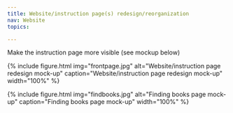 ```yaml
---
title: Website/instruction page(s) redesign/reorganization
nav: Website
topics:  

---
```


Make the instruction page more visible (see mockup below)  

{% include figure.html img="frontpage.jpg" alt="Website/instruction page redesign mock-up" caption="Website/instruction page redesign mock-up" width="100%" %}

{% include figure.html img="findbooks.jpg" alt="Finding books page mock-up" caption="Finding books page mock-up" width="100%" %}
